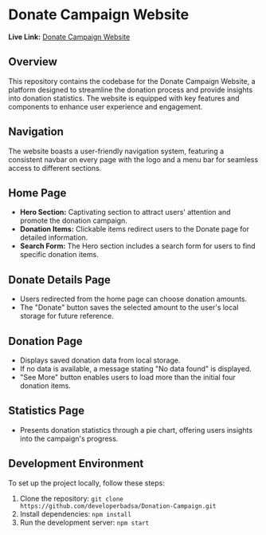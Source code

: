 # Donate Campaign Website

**Live Link:** [Donate Campaign Website](https://65146476d7b0131826ce9372--mellow-manatee-8a8fc8.netlify.app/)

## Overview

This repository contains the codebase for the Donate Campaign Website, a platform designed to streamline the donation process and provide insights into donation statistics. The website is equipped with key features and components to enhance user experience and engagement.

## Navigation

The website boasts a user-friendly navigation system, featuring a consistent navbar on every page with the logo and a menu bar for seamless access to different sections.

## Home Page

- **Hero Section:** Captivating section to attract users' attention and promote the donation campaign.
- **Donation Items:** Clickable items redirect users to the Donate page for detailed information.
- **Search Form:** The Hero section includes a search form for users to find specific donation items.

## Donate Details Page

- Users redirected from the home page can choose donation amounts.
- The "Donate" button saves the selected amount to the user's local storage for future reference.

## Donation Page

- Displays saved donation data from local storage.
- If no data is available, a message stating "No data found" is displayed.
- "See More" button enables users to load more than the initial four donation items.

## Statistics Page

- Presents donation statistics through a pie chart, offering users insights into the campaign's progress.



## Development Environment

To set up the project locally, follow these steps:

1. Clone the repository: `git clone https://github.com/developerbadsa/Donation-Campaign.git`
2. Install dependencies: `npm install`
3. Run the development server: `npm start`

